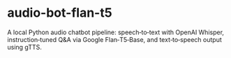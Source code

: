 # audio-bot-flan-t5
A local Python audio chatbot pipeline: speech‑to‑text with OpenAI Whisper, instruction‑tuned Q&amp;A via Google Flan‑T5‑Base, and text‑to‑speech output using gTTS.          
